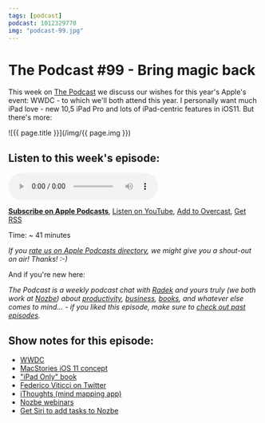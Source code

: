 ```yaml
---
tags: [podcast]
podcast: 1012329770
img: "podcast-99.jpg"
---
```


# The Podcast #99 - Bring magic back

This week on [The Podcast][p] we discuss our wishes for this year's Apple's event: WWDC - to which we'll both attend this year. I personally want much iPad love - new 10,5 iPad Pro and lots of iPad-centric features in iOS11. But there's more:

<!--More-->

![{{ page.title }}](/img/{{ page.img }})

## Listen to this week's episode:

<audio controls>
<source src="https://files.nozbe.com/podcast/099.mp3" type="audio/mpeg">
</audio>

**[Subscribe on Apple Podcasts][i]**, [Listen on YouTube][y], [Add to Overcast][ov], [Get RSS][rss]

Time: ~ 41 minutes

*If you [rate us on Apple Podcasts directory][i], we might give you a shout-out on air! Thanks! :-)*

And if you're new here:

*The Podcast is a weekly podcast chat with [Radek][r] and yours truly (we both work at [Nozbe][n]) about [productivity](/productivity), [business](/business), [books](/books), and whatever else comes to mind… - if you liked this episode, make sure to [check out past episodes](/podcast).*

## Show notes for this episode:

  * [WWDC](https://developer.apple.com/wwdc/)
  * [MacStories iOS 11 concept](https://www.macstories.net/stories/ios-11-ipad-wishes-and-concept-video/)
  * ["iPad Only" book](http://ipadonly.com/)
  * [Federico Viticci on Twitter](https://twitter.com/viticci?lang=en)
  * [iThoughts (mind mapping app)](https://www.toketaware.com/)
  * [Nozbe webinars](https://nozbe.com/webinar/)
  * [Get Siri to add tasks to Nozbe](https://nozbe.com/blog/interview-jeff-sanders/)

[ov]: https://overcast.fm/itunes1012329770/the-podcast
[y]: https://michael.gratis/thepodcastyt
[rss]: https://thepodcast.fm/episodes?format=RSS
[e]: /podcast-99
[p]: /podcast
[n]: https://michael.gratis/nozbe
[r]: https://michael.gratis/radex
[i]: https://michael.gratis/thepodcast
[o]: https://michael.gratis/ipadonly

[pm]: http://productivemag.com/